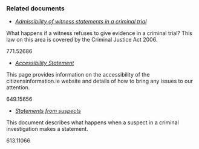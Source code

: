 ###  Related documents

  * [ _Admissibility of witness statements in a criminal trial_ ](/en/justice/witnesses/admissibility-of-witness-statements-in-a-criminal-trial/)

What happens if a witness refuses to give evidence in a criminal trial? This
law on this area is covered by the Criminal Justice Act 2006.

771.52686

  * [ _Accessibility Statement_ ](/en/about/accessibility/)

This page provides information on the accessibility of the
citizensinformation.ie website and details of how to bring any issues to our
attention.

649.15656

  * [ _Statements from suspects_ ](/en/justice/arrests/statements-from-suspects/)

This document describes what happens when a suspect in a criminal
investigation makes a statement.

613.11066
